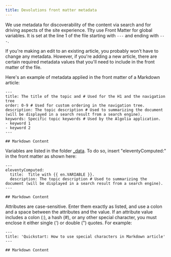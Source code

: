 ```yaml
---
title: Devolutions front matter metadata
---
```

We use metadata for discoverability of the content via search and for driving aspects of the site experience. 11ty use Front Matter for global variables. It is set at the line 1 of the file starting with `---` and ending with `---`.  

If you're making an edit to an existing article, you probably won't have to change any metadata. However, if you're adding a new article, there are certain required metadata values that you'll need to include in the front matter of the file.  

Here's an example of metadata applied in the front matter of a Markdown article:  

```
---
title: The title of the topic and # Used for the H1 and the navigation tree
order: 0-9 # Used for custom ordering in the navigation tree. 
description: The topic description # Used to summarizing the document (will be displayed in a search result from a search engine).
keywords: Specific topic keywords # Used by the Algolia application.
- keyword 1
- keyword 2
---

## Markdown Content
```

Variables are listed in the folder [_data](https://github.com/Devolutions/doc/tree/master/docs/_data). To do so, insert "eleventyComputed:" in the front matter as shown here:  

```
---
eleventyComputed:
  title:  Title with {{ en.VARIABLE }}.
  description: The topic description # Used to summarizing the document (will be displayed in a search result from a search engine).
---

## Markdown Content
```

Attributes are case-sensitive. Enter them exactly as listed, and use a colon and a space between the attributes and the value. If an attribute value includes a colon (:), a hash (#), or any other special character, you must enclose it either single (') or double (") quotes. For example:  

```
---
title: 'Quickstart: How to use special characters in Markdown article'
---

## Markdown Content
```